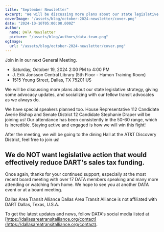 ```yaml
---
title: "September Newsletter"
excerpt: "We will be discussing more plans about our state legislative strategy, giving some advocacy updates, and socializing with our fellow transit advocates as we always do."
coverImage: "/assets/blog/october-2024-newsletter/cover.png"
date: "2024-10-10T05:00:00.000Z"
author:
  name: DATA Newsletter
  picture: "/assets/blog/authors/data-team.png"
ogImage:
  url: "/assets/blog/october-2024-newsletter/cover.png"
---
```


Join in in our next General Meeting. 

- Saturday, October 19, 2024 2:00 PM to 4:00 PM
- J. Erik Jonsson Central Library (5th Floor - Hamon Training Room)
- 1515 Young Street, Dallas, TX 75201 US

We will be discussing more plans about our state legislative strategy, giving some advocacy updates, and socializing with our fellow transit advocates as we always do.

We have special speakers planned too. House Representative 112 Candidate Averie Bishop and Senate District 12 Candidate Stephanie Draper will be joining us! Our attendance has been consistently in the 50-60 range, which is incredible. Staying active and engaged is how we will win this fight!

After the meeting, we will be going to the dining Hall at the AT&T Discovery District, feel free to join us!

## We do NOT want legislative action that would effectively reduce DART's sales tax funding.

Once again, thanks for your continued support, especially at the most recent board meeting with over 17 DATA members speaking and many more attending or watching from home. We hope to see you at another DATA event or at a board meeting. 

Dallas Area Transit Alliance
Dallas Area Transit Alliance is not affiliated with DART
Dallas, Texas, U.S.A. 

To get the latest updates and news, follow DATA's social media listed at [https://dallasareatransitalliance.org/contact](https://dallasareatransitalliance.org/contact).